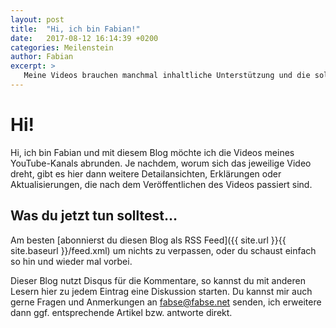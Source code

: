 ```yaml
---
layout: post
title:  "Hi, ich bin Fabian!"
date:   2017-08-12 16:14:39 +0200
categories: Meilenstein
author: Fabian
excerpt: >
   Meine Videos brauchen manchmal inhaltliche Unterstützung und die soll dieser Blog leisten.
---
```

# Hi!

Hi, ich bin Fabian und mit diesem Blog möchte ich die Videos meines YouTube-Kanals abrunden. Je nachdem, worum sich das jeweilige Video dreht, gibt es hier dann weitere Detailansichten, Erklärungen oder Aktualisierungen, die nach dem Veröffentlichen des Videos passiert sind.

## Was du jetzt tun solltest…

Am besten [abonnierst du diesen Blog als RSS Feed]({{ site.url }}{{ site.baseurl }}/feed.xml) um nichts zu verpassen, oder du schaust einfach so hin und wieder mal vorbei.

Dieser Blog nutzt Disqus für die Kommentare, so kannst du mit anderen Lesern hier zu jedem Eintrag eine Diskussion starten. Du kannst mir auch gerne Fragen und Anmerkungen an [fabse@fabse.net](mailto:fabse@fabse.net) senden, ich erweitere dann ggf. entsprechende Artikel bzw. antworte direkt.